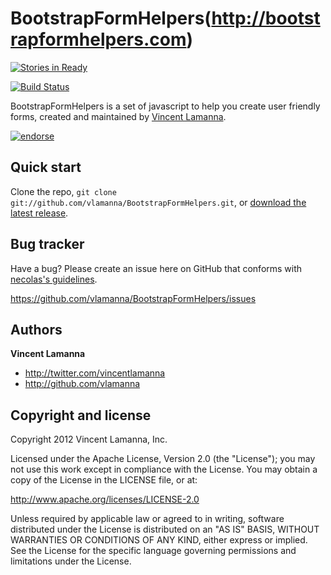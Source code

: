 BootstrapFormHelpers(http://bootstrapformhelpers.com)
====================

[![Stories in Ready](https://badge.waffle.io/vlamanna/BootstrapFormHelpers.png)](http://waffle.io/vlamanna/BootstrapFormHelpers)  

[![Build Status](https://travis-ci.org/vlamanna/BootstrapFormHelpers.png?branch=master)](https://travis-ci.org/vlamanna/BootstrapFormHelpers)

BootstrapFormHelpers is a set of javascript to help you create user friendly forms, created and maintained by [Vincent Lamanna](http://twitter.com/vincentlamanna).


[![endorse](http://api.coderwall.com/vlamanna/endorsecount.png)](http://coderwall.com/vlamanna)


Quick start
-----------

Clone the repo, `git clone git://github.com/vlamanna/BootstrapFormHelpers.git`, or [download the latest release](https://github.com/vlamanna/BootstrapFormHelpers/zipball/master).



Bug tracker
-----------

Have a bug? Please create an issue here on GitHub that conforms with [necolas's guidelines](https://github.com/necolas/issue-guidelines).

https://github.com/vlamanna/BootstrapFormHelpers/issues



Authors
-------

**Vincent Lamanna**

+ http://twitter.com/vincentlamanna
+ http://github.com/vlamanna



Copyright and license
---------------------

Copyright 2012 Vincent Lamanna, Inc.

Licensed under the Apache License, Version 2.0 (the "License");
you may not use this work except in compliance with the License.
You may obtain a copy of the License in the LICENSE file, or at:

   http://www.apache.org/licenses/LICENSE-2.0

Unless required by applicable law or agreed to in writing, software
distributed under the License is distributed on an "AS IS" BASIS,
WITHOUT WARRANTIES OR CONDITIONS OF ANY KIND, either express or implied.
See the License for the specific language governing permissions and
limitations under the License.

